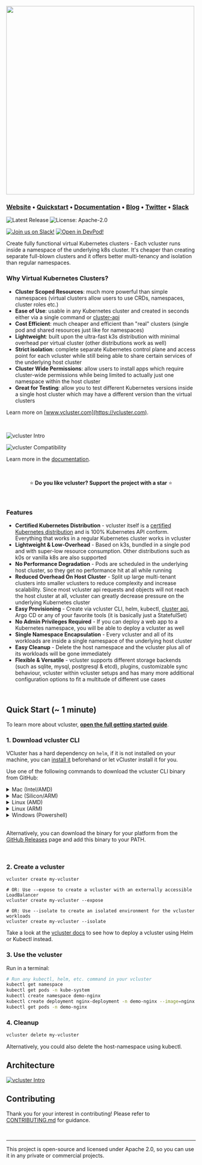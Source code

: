 <br>
<a href="https://www.vcluster.com"><img src="docs/static/media/vcluster_horizontal_black.svg" width="500"></a>

### **[Website](https://www.vcluster.com)** • **[Quickstart](https://www.vcluster.com/docs/getting-started/setup)** • **[Documentation](https://www.vcluster.com/docs/what-are-virtual-clusters)** • **[Blog](https://loft.sh/blog)** • **[Twitter](https://twitter.com/loft_sh)** • **[Slack](https://slack.loft.sh/)**

![Latest Release](https://img.shields.io/github/v/release/loft-sh/vcluster?style=for-the-badge&label=Latest%20Release&color=%23007ec6)
![License: Apache-2.0](https://img.shields.io/github/license/loft-sh/vcluster?style=for-the-badge&color=%23007ec6)

[![Join us on Slack!](docs/static/media/slack.svg)](https://slack.loft.sh/) [![Open in DevPod!](https://devpod.sh/assets/open-in-devpod.svg)](https://devpod.sh/open#https://github.com/loft-sh/vcluster)

Create fully functional virtual Kubernetes clusters - Each vcluster runs inside a namespace of the underlying k8s cluster. It's cheaper than creating separate full-blown clusters and it offers better multi-tenancy and isolation than regular namespaces.

### Why Virtual Kubernetes Clusters?

- **Cluster Scoped Resources**: much more powerful than simple namespaces (virtual clusters allow users to use CRDs, namespaces, cluster roles etc.)
- **Ease of Use**: usable in any Kubernetes cluster and created in seconds either via a single command or [cluster-api](https://github.com/loft-sh/cluster-api-provider-vcluster)
- **Cost Efficient**: much cheaper and efficient than "real" clusters (single pod and shared resources just like for namespaces)
- **Lightweight**: built upon the ultra-fast k3s distribution with minimal overhead per virtual cluster (other distributions work as well)
- **Strict isolation**: complete separate Kubernetes control plane and access point for each vcluster while still being able to share certain services of the underlying host cluster
- **Cluster Wide Permissions**: allow users to install apps which require cluster-wide permissions while being limited to actually just one namespace within the host cluster
- **Great for Testing**: allow you to test different Kubernetes versions inside a single host cluster which may have a different version than the virtual clusters

Learn more on [www.vcluster.com](https://vcluster.com).

<br>

![vcluster Intro](docs/static/media/vcluster-comparison.png)

![vcluster Compatibility](docs/static/media/cluster-compatibility.png)

Learn more in the [documentation](https://vcluster.com/docs/what-are-virtual-clusters).

<br>

<p align="center">
⭐️ <strong>Do you like vcluster? Support the project with a star</strong> ⭐️
</p>

<br>

### Features

- **Certified Kubernetes Distribution** - vcluster itself is a [certified Kubernetes distribution](https://www.cncf.io/certification/software-conformance/) and is 100% Kubernetes API conform. Everything that works in a regular Kubernetes cluster works in vcluster
- **Lightweight & Low-Overhead** - Based on k3s, bundled in a single pod and with super-low resource consumption. Other distributions such as k0s or vanilla k8s are also supported
- **No Performance Degradation** - Pods are scheduled in the underlying host cluster, so they get no performance hit at all while running
- **Reduced Overhead On Host Cluster** - Split up large multi-tenant clusters into smaller vclusters to reduce complexity and increase scalability. Since most vcluster api requests and objects will not reach the host cluster at all, vcluster can greatly decrease pressure on the underlying Kubernetes cluster
- **Easy Provisioning** - Create via vcluster CLI, helm, kubectl, [cluster api](https://github.com/loft-sh/cluster-api-provider-vcluster), Argo CD or any of your favorite tools (it is basically just a StatefulSet)
- **No Admin Privileges Required** - If you can deploy a web app to a Kubernetes namespace, you will be able to deploy a vcluster as well
- **Single Namespace Encapsulation** - Every vcluster and all of its workloads are inside a single namespace of the underlying host cluster
- **Easy Cleanup** - Delete the host namespace and the vcluster plus all of its workloads will be gone immediately
- **Flexible & Versatile** - vcluster supports different storage backends (such as sqlite, mysql, postgresql & etcd), plugins, customizable sync behaviour, vcluster within vcluster setups and has many more additional configuration options to fit a multitude of different use cases

<br>

## Quick Start (~ 1 minute)

To learn more about vcluster, [**open the full getting started guide**](https://www.vcluster.com/docs/getting-started/setup).

### 1. Download vcluster CLI

VCluster has a hard dependency on `helm`, if it is not installed on your machine, you can [install it](https://helm.sh/docs/intro/install/) beforehand or let vCluster install it for you.

Use one of the following commands to download the vcluster CLI binary from GitHub:

<details>
<summary>Mac (Intel/AMD)</summary>

```bash
curl -L -o vcluster "https://github.com/loft-sh/vcluster/releases/latest/download/vcluster-darwin-amd64" && sudo install -c -m 0755 vcluster /usr/local/bin
```

</details>

<details>
<summary>Mac (Silicon/ARM)</summary>

```bash
curl -L -o vcluster "https://github.com/loft-sh/vcluster/releases/latest/download/vcluster-darwin-arm64" && sudo install -c -m 0755 vcluster /usr/local/bin
```

</details>

<details>
<summary>Linux (AMD)</summary>

```bash
curl -L -o vcluster "https://github.com/loft-sh/vcluster/releases/latest/download/vcluster-linux-amd64" && sudo install -c -m 0755 vcluster /usr/local/bin
```

</details>

<details>
<summary>Linux (ARM)</summary>

```bash
curl -L -o vcluster "https://github.com/loft-sh/vcluster/releases/latest/download/vcluster-linux-arm64" && sudo install -c -m 0755 vcluster /usr/local/bin
```

</details>

<details>
<summary>Windows (Powershell)</summary>

```bash
md -Force "$Env:APPDATA\vcluster"; [System.Net.ServicePointManager]::SecurityProtocol = [System.Net.SecurityProtocolType]'Tls,Tls11,Tls12';
Invoke-WebRequest -URI "https://github.com/loft-sh/vcluster/releases/latest/download/vcluster-windows-amd64.exe" -o $Env:APPDATA\vcluster\vcluster.exe;
$env:Path += ";" + $Env:APPDATA + "\vcluster";
[Environment]::SetEnvironmentVariable("Path", $env:Path, [System.EnvironmentVariableTarget]::User);
```

> If you get the error that Windows cannot find vcluster after installing it, you will need to restart your computer, so that the changes to the `PATH` variable will be applied.

</details>

<br>

Alternatively, you can download the binary for your platform from the [GitHub Releases](https://github.com/loft-sh/vcluster/releases) page and add this binary to your PATH.

<br>

### 2. Create a vcluster

```vash
vcluster create my-vcluster

# OR: Use --expose to create a vcluster with an externally accessible LoadBalancer
vcluster create my-vcluster --expose

# OR: Use --isolate to create an isolated environment for the vcluster workloads
vcluster create my-vcluster --isolate
```

Take a look at the [vcluster docs](https://www.vcluster.com/docs/getting-started/deployment) to see how to deploy a vcluster using Helm or Kubectl instead.

### 3. Use the vcluster

Run in a terminal:

```bash
# Run any kubectl, helm, etc. command in your vcluster
kubectl get namespace
kubectl get pods -n kube-system
kubectl create namespace demo-nginx
kubectl create deployment nginx-deployment -n demo-nginx --image=nginx
kubectl get pods -n demo-nginx
```

### 4. Cleanup

```bash
vcluster delete my-vcluster
```

Alternatively, you could also delete the host-namespace using kubectl.

## Architecture

[![vcluster Intro](docs/static/media/diagrams/vcluster-architecture.svg)](https://www.vcluster.com)

## Contributing

Thank you for your interest in contributing! Please refer to
[CONTRIBUTING.md](https://github.com/loft-sh/vcluster/blob/main/CONTRIBUTING.md) for guidance.

<br>

---

This project is open-source and licensed under Apache 2.0, so you can use it in any private or commercial projects.
